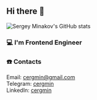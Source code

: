 ## Hi there 👋
![Sergey Minakov's GitHub stats](https://github-readme-stats.vercel.app/api?username=cergmin&count_private=true&show_icons=true&border_radius=7&theme=dark)

### 💻 I'm Frontend Engineer

### ☎️ Contacts
Email: cergmin@gmail.com\
Telegram: [cergmin](http://t.me/cergmin)\
LinkedIn: [cergmin](https://www.linkedin.com/in/cergmin)
